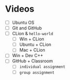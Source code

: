 # Videos

- [ ] Ubuntu OS
- [ ] Git and GitHub
- [ ] CLion & `hello-world`
  - [ ] Win + CLion
  - [ ] Ubuntu + CLion
  - [ ] Mac + CLion
- [ ] Win + Dev C++
- [ ] GitHub + Classroom
  - [ ] `individual assignment`
  - [ ] `group assignment`